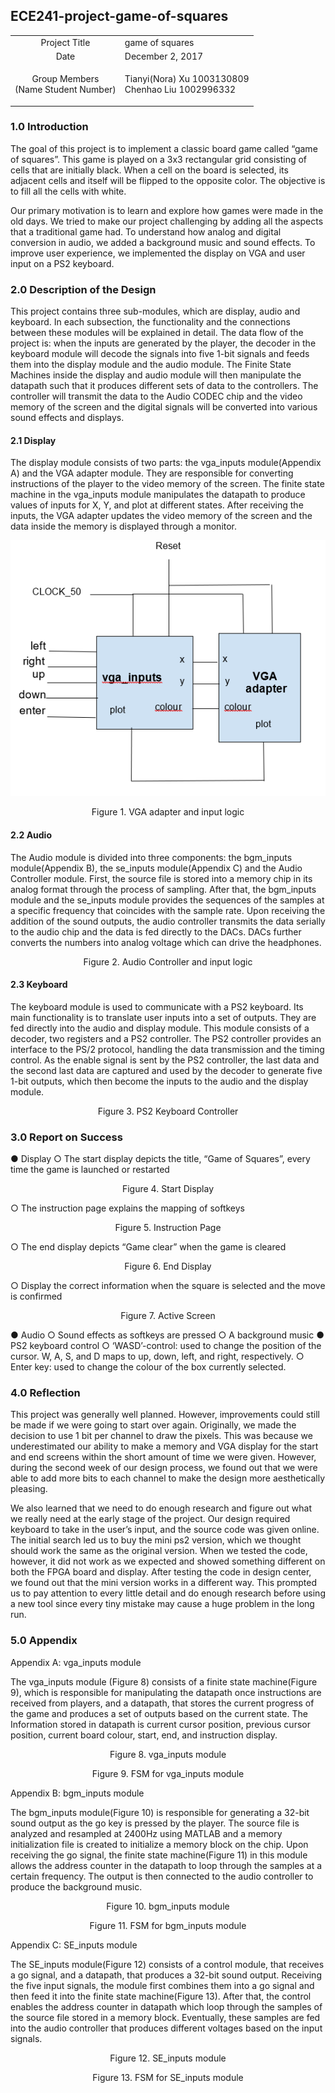 ## ECE241-project-game-of-squares

|                                              |                                          |
|:---------------------------: | --------------------------------------------------------------|                         
|Project Title               | game of squares                                                 |
|Date                        | December 2, 2017                                                |   
|<p>Group Members<br>(Name  Student Number)</p>| <p>Tianyi(Nora) Xu  1003130809<br> Chenhao Liu 1002996332 </p>|


### 1.0 Introduction

The goal of this project is to implement a classic board game called “game of squares”. This game is played on a 3x3 rectangular grid consisting of cells that are initially black. When a cell on the board is selected, its adjacent cells and itself will be flipped to the opposite color. The objective is to fill all the cells with white. 

Our primary motivation is to learn and explore how games were made in the old days. We tried to make our project challenging by adding all the aspects that a traditional game had. To understand how analog and digital conversion in audio, we added a background music and sound effects. To improve user experience, we implemented the display on VGA and user input on a PS2 keyboard.


### 2.0 Description of the Design

This project contains three sub-modules, which are display, audio and keyboard. In each subsection, the functionality and the connections between these modules will be explained in detail. The data flow of the project is: when the inputs are generated by the player, the decoder in the keyboard module will decode the signals into five 1-bit signals and feeds them into the display module and the audio module. The Finite State Machines inside the display and audio module will then manipulate the datapath such that it produces different sets of data to the controllers. The controller will transmit the data to the Audio CODEC chip and the video memory of the screen and the digital signals will be converted into various sound effects and displays.

#### 2.1 Display

The display module consists of two parts: the vga_inputs module(Appendix A) and the VGA adapter module. They are responsible for converting instructions of the player to the video memory of the screen. The finite state machine in the vga_inputs module manipulates the datapath to produce values of inputs for X, Y, and plot at different states. After receiving the inputs, the VGA adapter updates the video memory of the screen and the data inside the memory is displayed through a monitor.

<p align="center">
<img src=/images/figure1.png>
</p>
<p align="center">Figure 1. VGA adapter and input logic
</p>

#### 2.2 Audio

The Audio module is divided into three components: the bgm_inputs module(Appendix B), the se_inputs module(Appendix C) and the Audio Controller module. First, the source file is stored into a memory chip in its analog format through the process of sampling. After that, the bgm_inputs module and the se_inputs module provides the sequences of the samples at a specific frequency that coincides with the sample rate. Upon receiving the addition of the sound outputs, the audio controller transmits the data serially to the audio chip and the data is fed directly to the DACs. DACs further converts the numbers into analog voltage which can drive the headphones.

 
<p align="center">Figure 2. Audio Controller and input logic
</p>

#### 2.3 Keyboard

The keyboard module is used to communicate with a PS2 keyboard. Its main functionality is to translate user inputs into a set of outputs. They are fed directly into the audio and display module. This module consists of a decoder, two registers and a PS2 controller. The PS2 controller provides an interface to the PS/2 protocol, handling the data transmission and the timing control. As the enable signal is sent by the PS2 controller, the last data and the second last data are captured and used by the decoder to generate five 1-bit outputs, which then become the inputs to the audio and the display module.

<p align="center">Figure 3. PS2 Keyboard Controller
</p>

### 3.0  Report on Success
●	Display 
○	The start display depicts the title, “Game of Squares”, every time the game is launched or restarted
                   
<p align="center">Figure 4.  Start Display
</p>

○	The instruction page explains the mapping of softkeys 
                 
<p align="center">Figure 5. Instruction Page
</p>

○	The end display depicts “Game clear” when the game is cleared
        
<p align="center">Figure 6. End Display
</p>

○	Display the correct information when the square is selected and the move is confirmed
<p align="center">Figure 7.  Active Screen
</p>

●	Audio 
○	Sound effects as softkeys are pressed
○	A background music
●	PS2 keyboard control
○	‘WASD’-control: used to change the position of the cursor. W, A, S, and D maps to up, down, left, and right, respectively. 
○	Enter key: used to change the colour of the box currently selected.


### 4.0 Reflection

This project was generally well planned. However, improvements could still be made if we were going to start over again. Originally, we made the decision to use 1 bit per channel to draw the pixels. This was because we underestimated our ability to make a memory and VGA display for the start and end screens within the short amount of time we were given. However, during the second week of our design process, we found out that we were able to add more bits to each channel to make the design more aesthetically pleasing. 

We also learned that we need to do enough research and figure out what we really need at the early stage of the project. Our design required keyboard to take in the user’s input, and the source code was given online. The initial search led us to buy the mini ps2 version, which we thought should work the same as the original version. When we tested the code, however, it did not work as we expected and showed something different on both the FPGA board and display. After testing the code in design center, we found out that the mini version works in a different way. This prompted us to pay attention to every little detail and do enough research before using a new tool since every tiny mistake may cause a huge problem in the long run. 


### 5.0 Appendix
Appendix A: vga_inputs module

The vga_inputs module (Figure 8) consists of a finite state machine(Figure 9), which is responsible for manipulating the datapath once instructions are received from players, and a datapath, that stores the current progress of the game and produces a set of outputs based on the current state. The Information stored in datapath is current cursor position, previous cursor position, current board colour, start, end, and instruction display.
 
<p align="center">Figure 8. vga_inputs module
</p>
 
<p align="center">Figure 9. FSM for vga_inputs module
</p>  
  
Appendix B: bgm_inputs module

The bgm_inputs module(Figure 10) is responsible for generating a 32-bit sound output as the go key is pressed by the player. The source file is analyzed and resampled at 2400Hz using MATLAB and a memory initialization file is created to initialize a memory block on the chip. Upon receiving the go signal, the finite state machine(Figure 11) in this module allows the address counter in the datapath to loop through the samples at a certain frequency. The output is then connected to the audio controller to produce the background music.

<p align="center">Figure 10. bgm_inputs module
</p> 
 
<p align="center">Figure 11. FSM for bgm_inputs module
</p>

Appendix C: SE_inputs module

The SE_inputs module(Figure 12) consists of a control module, that receives a go signal, and a datapath, that produces a 32-bit sound output. Receiving the five input signals, the module first combines them into a go signal and then feed it into the finite state machine(Figure 13). After that, the control enables the address counter in datapath which loop through the samples of the source file stored in a memory block. Eventually, these samples are fed into the audio controller that produces different voltages based on the input signals.
 
<p align="center">Figure 12. SE_inputs module
</p>
 
<p align="center">Figure 13.  FSM for SE_inputs module
</p>
